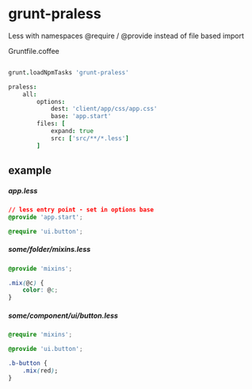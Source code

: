 grunt-praless
=============

Less with namespaces @require / @provide instead of file based import

Gruntfile.coffee
```coffeescript

grunt.loadNpmTasks 'grunt-praless'

praless:
	all:
		options:
			dest: 'client/app/css/app.css'
			base: 'app.start'
		files: [
			expand: true
			src: ['src/**/*.less']
		]


```


example
-------


##### app.less

```css
// less entry point - set in options base
@provide 'app.start';

@require 'ui.button';
```


##### some/folder/mixins.less
```css
@provide 'mixins';

.mix(@c) {
	color: @c;
}
```

##### some/component/ui/button.less
```css
@require 'mixins';

@provide 'ui.button';

.b-button {
	.mix(red);
}

